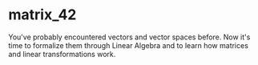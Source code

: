 # matrix_42
 You've probably encountered vectors and vector spaces before. Now it's time to formalize them through Linear Algebra and to learn how matrices and linear transformations work. 
